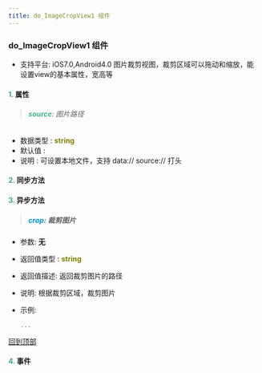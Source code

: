 ```yaml
---
title: do_ImageCropView1 组件
---
```


### do_ImageCropView1 组件

* 支持平台: iOS7.0,Android4.0
图片裁剪视图，裁剪区域可以拖动和缩放，能设置view的基本属性，宽高等

#### <font color ='#40A977'>**1.**</font> 属性

>###### <font color ='#42b983'>**source**</font>: 图片路径

- 数据类型 : <font color ='#808000'>**string**</font>
- 默认值 : 
- 说明 : 可设置本地文件，支持 data:// source:// 打头

#### <font color ='#40A977'>**2.**</font> 同步方法

#### <font color ='#40A977'>**3.**</font> 异步方法

>##### <font color ='#0092db'>**crop**</font>: 裁剪图片

- 参数: **无**
- 返回值类型 : <font color ='#808000'>**string**</font>
- 返回值描述: 返回裁剪图片的路径
- 说明: 根据裁剪区域，裁剪图片
- 示例:

  ```javascript
  ...

  ```

[回到顶部](#top)


#### <font color ='#40A977'>**4.**</font> 事件


